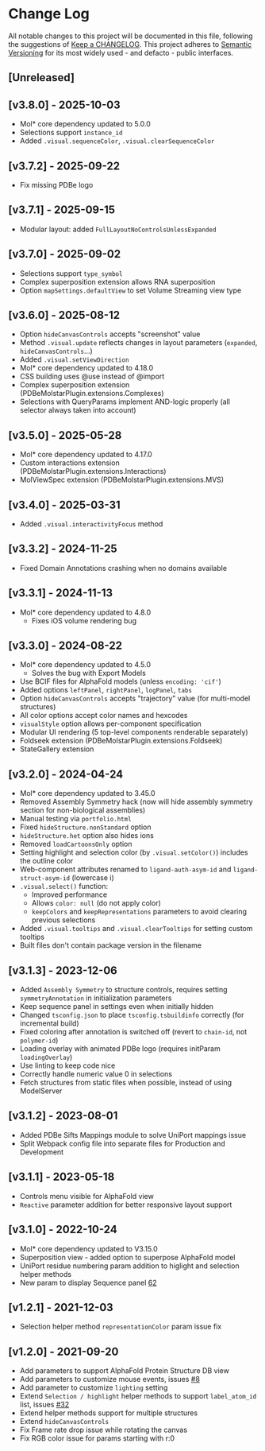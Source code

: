 # Change Log
All notable changes to this project will be documented in this file, following the suggestions of [Keep a CHANGELOG](http://keepachangelog.com/). This project adheres to [Semantic Versioning](http://semver.org/) for its most widely used - and defacto - public interfaces.

## [Unreleased]

## [v3.8.0] - 2025-10-03
- Mol* core dependency updated to 5.0.0
- Selections support `instance_id`
- Added `.visual.sequenceColor`, `.visual.clearSequenceColor`

## [v3.7.2] - 2025-09-22
- Fix missing PDBe logo

## [v3.7.1] - 2025-09-15
- Modular layout: added `FullLayoutNoControlsUnlessExpanded`

## [v3.7.0] - 2025-09-02
- Selections support `type_symbol`
- Complex superposition extension allows RNA superposition
- Option `mapSettings.defaultView` to set Volume Streaming view type

## [v3.6.0] - 2025-08-12
- Option `hideCanvasControls` accepts "screenshot" value
- Method `.visual.update` reflects changes in layout parameters (`expanded`, `hideCanvasControls`...)
- Added `.visual.setViewDirection`
- Mol* core dependency updated to 4.18.0
- CSS building uses @use instead of @import
- Complex superposition extension (PDBeMolstarPlugin.extensions.Complexes)
- Selections with QueryParams implement AND-logic properly (all selector always taken into account)

## [v3.5.0] - 2025-05-28
- Mol* core dependency updated to 4.17.0
- Custom interactions extension (PDBeMolstarPlugin.extensions.Interactions)
- MolViewSpec extension (PDBeMolstarPlugin.extensions.MVS)

## [v3.4.0] - 2025-03-31
- Added `.visual.interactivityFocus` method

## [v3.3.2] - 2024-11-25
- Fixed Domain Annotations crashing when no domains available

## [v3.3.1] - 2024-11-13
- Mol* core dependency updated to 4.8.0
  - Fixes iOS volume rendering bug

## [v3.3.0] - 2024-08-22
- Mol* core dependency updated to 4.5.0
  - Solves the bug with Export Models
- Use BCIF files for AlphaFold models (unless `encoding: 'cif'`)
- Added options `leftPanel`, `rightPanel`, `logPanel`, `tabs`
- Option `hideCanvasControls` accepts "trajectory" value (for multi-model structures)
- All color options accept color names and hexcodes
- `visualStyle` option allows per-component specification
- Modular UI rendering (5 top-level components renderable separately)
- Foldseek extension (PDBeMolstarPlugin.extensions.Foldseek)
- StateGallery extension

## [v3.2.0] - 2024-04-24
- Mol* core dependency updated to 3.45.0
- Removed Assembly Symmetry hack (now will hide assembly symmetry section for non-biological assemblies)
- Manual testing via `portfolio.html`
- Fixed `hideStructure.nonStandard` option
- `hideStructure.het` option also hides ions
- Removed `loadCartoonsOnly` option
- Setting highlight and selection color (by `.visual.setColor()`) includes the outline color
- Web-component attributes renamed to `ligand-auth-asym-id` and `ligand-struct-asym-id` (lowercase i)
- `.visual.select()` function:
  - Improved performance
  - Allows `color: null` (do not apply color)
  - `keepColors` and `keepRepresentations` parameters to avoid clearing previous selections
- Added `.visual.tooltips` and `.visual.clearTooltips` for setting custom tooltips
- Built files don't contain package version in the filename

## [v3.1.3] - 2023-12-06
- Added ``Assembly Symmetry`` to structure controls, requires setting ``symmetryAnnotation`` in initialization parameters
- Keep sequence panel in settings even when initially hidden
- Changed `tsconfig.json` to place `tsconfig.tsbuildinfo` correctly (for incremental build)
- Fixed coloring after annotation is switched off (revert to `chain-id`, not `polymer-id`)
- Loading overlay with animated PDBe logo (requires initParam `loadingOverlay`)
- Use linting to keep code nice
- Correctly handle numeric value 0 in selections
- Fetch structures from static files when possible, instead of using ModelServer

## [v3.1.2] - 2023-08-01
- Added PDBe Sifts Mappings module to solve UniPort mappings issue
- Split Webpack config file into separate files for Production and Development

## [v3.1.1] - 2023-05-18
- Controls menu visible for AlphaFold view
- ``Reactive`` parameter addition for better responsive layout support

## [v3.1.0] - 2022-10-24
- Mol* core dependency updated to V3.15.0
- Superposition view - added option to superpose AlphaFold model
- UniPort residue numbering param addition to higlight and selection helper methods
- New param to display Sequence panel [62](https://github.com/molstar/pdbe-molstar/issues/62)

## [v1.2.1] - 2021-12-03
- Selection helper method ``representationColor`` param issue fix

## [v1.2.0] - 2021-09-20
- Add parameters to support AlphaFold Protein Structure DB view
- Add parameters to customize mouse events, issues [#8](https://github.com/PDBeurope/pdbe-molstar/issues/8) 
- Add parameter to customize ``lighting`` setting
- Extend ``Selection / highlight`` helper methods to support ``label_atom_id`` list, issues [#32](https://github.com/PDBeurope/pdbe-molstar/issues/32)
- Extend helper methods support for multiple structures
- Extend ``hideCanvasControls``
- Fix Frame rate drop issue while rotating the canvas
- Fix RGB color issue for params starting with r:0